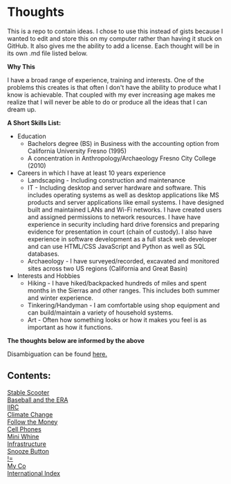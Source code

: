 # Thoughts
This is a repo to contain ideas. I chose to use this instead of gists because I wanted to edit and store this on my computer rather than having it stuck on GitHub. It also gives me the ability to add a license.  Each thought will be in its own .md file listed below.

__Why This__
<p>I have a broad range of experience, training and interests. One of the problems this creates is that often I don't have the ability to produce what I know is achievable. That coupled with my ever increasing age makes me realize that I will never be able to do or produce all the ideas that I can dream up.</p>

__A Short Skills List:__ 
- Education
    + Bachelors degree (BS) in Business with the accounting option from California University Fresno (1995)
    + A concentration in Anthropology/Archaeology Fresno City College (2010)
- Careers in which I have  at least 10 years experience
    + Landscaping - Including construction and maintenance
    + IT - Including desktop and server hardware and software. This includes operating systems as well as desktop applications like MS products and server applications like email systems. I have designed built and maintained LANs and Wi-Fi networks. I have created users and assigned permissions to network resources. I have have experience in security including hard drive forensics and preparing evidence for presentation in court (chain of custody). I also have experience in software development as a full stack web developer and can use HTML/CSS JavaScript and Python as well as SQL databases.
    + Archaeology - I have surveyed/recorded, excavated and monitored sites across two US regions (California and Great Basin)
- Interests and Hobbies
    + Hiking - I have hiked/backpacked hundreds of miles and spent months in the Sierras and other ranges. This includes both summer and winter experience.
    + Tinkering/Handyman - I am comfortable using shop equipment and can build/maintain a variety of household systems.
    + Art - Often how something looks or how it makes you feel is as important as how it functions.

__<p> The thoughts below are informed by the above</p>__

Disambiguation can be found [here.](https://github.com/Marking-Time/Thoughts/blob/main/disambiguation/disambiguation.md)

## Contents:
[Stable Scooter](https://github.com/Marking-Time/Thoughts/blob/main/StableScooter.md)  
[Baseball and the ERA](https://github.com/Marking-Time/Thoughts/blob/main/Baseball_and_the_ERA.md)  
[IIRC](https://github.com/Marking-Time/Thoughts/blob/main/iirc.md)  
[Climate Change](https://github.com/Marking-Time/Thoughts/blob/main/CLimateChange.md)   
[Follow the Money](https://github.com/Marking-Time/Thoughts/blob/main/money.md)   
[Cell Phones](https://github.com/Marking-Time/Thoughts/blob/main/cellPhone.md)  
[Mini Whine](https://github.com/Marking-Time/Thoughts/blob/main/miniWhine.md)  
[Infrastructure](https://github.com/Marking-Time/Thoughts/blob/main/infrastucture.md)  
[Snooze Button](https://github.com/Marking-Time/Thoughts/blob/main/snooze.md)  
[!=](https://github.com/Marking-Time/Thoughts/blob/main/notEqual.md)  
[My Co](https://github.com/Marking-Time/Thoughts/blob/main/myCo.md)  
[International Index]() 

 







